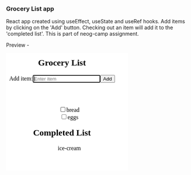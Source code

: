 ### Grocery List app

React app created using useEffect, useState and useRef hooks.
Add items by clicking on the 'Add' button.
Checking out an item will add it to the 'completed list'.
This is part of neog-camp assignment.

Preview - 

![screenshot](./preview.png)
